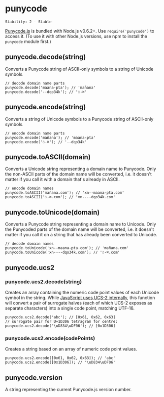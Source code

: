 # punycode

    Stability: 2 - Stable

[Punycode.js][] is bundled with Node.js v0.6.2+. Use `require('punycode')` to
access it. (To use it with other Node.js versions, use npm to install the
`punycode` module first.)

## punycode.decode(string)

Converts a Punycode string of ASCII-only symbols to a string of Unicode symbols.

    // decode domain name parts
    punycode.decode('maana-pta'); // 'mañana'
    punycode.decode('--dqo34k'); // '☃-⌘'

## punycode.encode(string)

Converts a string of Unicode symbols to a Punycode string of ASCII-only symbols.

    // encode domain name parts
    punycode.encode('mañana'); // 'maana-pta'
    punycode.encode('☃-⌘'); // '--dqo34k'

## punycode.toASCII(domain)

Converts a Unicode string representing a domain name to Punycode. Only the
non-ASCII parts of the domain name will be converted, i.e. it doesn't matter if
you call it with a domain that's already in ASCII.

    // encode domain names
    punycode.toASCII('mañana.com'); // 'xn--maana-pta.com'
    punycode.toASCII('☃-⌘.com'); // 'xn----dqo34k.com'

## punycode.toUnicode(domain)

Converts a Punycode string representing a domain name to Unicode. Only the
Punycoded parts of the domain name will be converted, i.e. it doesn't matter if
you call it on a string that has already been converted to Unicode.

    // decode domain names
    punycode.toUnicode('xn--maana-pta.com'); // 'mañana.com'
    punycode.toUnicode('xn----dqo34k.com'); // '☃-⌘.com'

## punycode.ucs2

### punycode.ucs2.decode(string)

Creates an array containing the numeric code point values of each Unicode
symbol in the string. While [JavaScript uses UCS-2 internally][], this function
will convert a pair of surrogate halves (each of which UCS-2 exposes as
separate characters) into a single code point, matching UTF-16.

    punycode.ucs2.decode('abc'); // [0x61, 0x62, 0x63]
    // surrogate pair for U+1D306 tetragram for centre:
    punycode.ucs2.decode('\uD834\uDF06'); // [0x1D306]

### punycode.ucs2.encode(codePoints)

Creates a string based on an array of numeric code point values.

    punycode.ucs2.encode([0x61, 0x62, 0x63]); // 'abc'
    punycode.ucs2.encode([0x1D306]); // '\uD834\uDF06'

## punycode.version

A string representing the current Punycode.js version number.

[Punycode.js]: https://mths.be/punycode
[JavaScript uses UCS-2 internally]: http://mathiasbynens.be/notes/javascript-encoding
